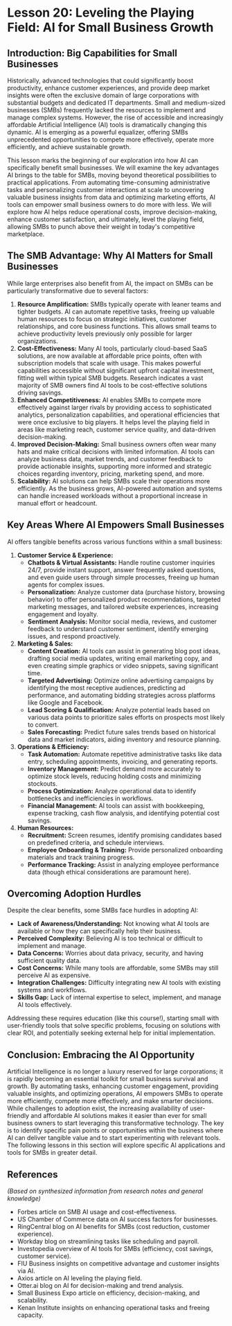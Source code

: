 # Lesson 20: Leveling the Playing Field: AI for Small Business Growth

## Introduction: Big Capabilities for Small Businesses

Historically, advanced technologies that could significantly boost productivity, enhance customer experiences, and provide deep market insights were often the exclusive domain of large corporations with substantial budgets and dedicated IT departments. Small and medium-sized businesses (SMBs) frequently lacked the resources to implement and manage complex systems. However, the rise of accessible and increasingly affordable Artificial Intelligence (AI) tools is dramatically changing this dynamic. AI is emerging as a powerful equalizer, offering SMBs unprecedented opportunities to compete more effectively, operate more efficiently, and achieve sustainable growth.

This lesson marks the beginning of our exploration into how AI can specifically benefit small businesses. We will examine the key advantages AI brings to the table for SMBs, moving beyond theoretical possibilities to practical applications. From automating time-consuming administrative tasks and personalizing customer interactions at scale to uncovering valuable business insights from data and optimizing marketing efforts, AI tools can empower small business owners to do more with less. We will explore how AI helps reduce operational costs, improve decision-making, enhance customer satisfaction, and ultimately, level the playing field, allowing SMBs to punch above their weight in today's competitive marketplace.

## The SMB Advantage: Why AI Matters for Small Businesses

While large enterprises also benefit from AI, the impact on SMBs can be particularly transformative due to several factors:

1.  **Resource Amplification:** SMBs typically operate with leaner teams and tighter budgets. AI can automate repetitive tasks, freeing up valuable human resources to focus on strategic initiatives, customer relationships, and core business functions. This allows small teams to achieve productivity levels previously only possible for larger organizations.
2.  **Cost-Effectiveness:** Many AI tools, particularly cloud-based SaaS solutions, are now available at affordable price points, often with subscription models that scale with usage. This makes powerful capabilities accessible without significant upfront capital investment, fitting well within typical SMB budgets. Research indicates a vast majority of SMB owners find AI tools to be cost-effective solutions driving savings.
3.  **Enhanced Competitiveness:** AI enables SMBs to compete more effectively against larger rivals by providing access to sophisticated analytics, personalization capabilities, and operational efficiencies that were once exclusive to big players. It helps level the playing field in areas like marketing reach, customer service quality, and data-driven decision-making.
4.  **Improved Decision-Making:** Small business owners often wear many hats and make critical decisions with limited information. AI tools can analyze business data, market trends, and customer feedback to provide actionable insights, supporting more informed and strategic choices regarding inventory, pricing, marketing spend, and more.
5.  **Scalability:** AI solutions can help SMBs scale their operations more efficiently. As the business grows, AI-powered automation and systems can handle increased workloads without a proportional increase in manual effort or headcount.

## Key Areas Where AI Empowers Small Businesses

AI offers tangible benefits across various functions within a small business:

1.  **Customer Service & Experience:**
    *   **Chatbots & Virtual Assistants:** Handle routine customer inquiries 24/7, provide instant support, answer frequently asked questions, and even guide users through simple processes, freeing up human agents for complex issues.
    *   **Personalization:** Analyze customer data (purchase history, browsing behavior) to offer personalized product recommendations, targeted marketing messages, and tailored website experiences, increasing engagement and loyalty.
    *   **Sentiment Analysis:** Monitor social media, reviews, and customer feedback to understand customer sentiment, identify emerging issues, and respond proactively.
2.  **Marketing & Sales:**
    *   **Content Creation:** AI tools can assist in generating blog post ideas, drafting social media updates, writing email marketing copy, and even creating simple graphics or video snippets, saving significant time.
    *   **Targeted Advertising:** Optimize online advertising campaigns by identifying the most receptive audiences, predicting ad performance, and automating bidding strategies across platforms like Google and Facebook.
    *   **Lead Scoring & Qualification:** Analyze potential leads based on various data points to prioritize sales efforts on prospects most likely to convert.
    *   **Sales Forecasting:** Predict future sales trends based on historical data and market indicators, aiding inventory and resource planning.
3.  **Operations & Efficiency:**
    *   **Task Automation:** Automate repetitive administrative tasks like data entry, scheduling appointments, invoicing, and generating reports.
    *   **Inventory Management:** Predict demand more accurately to optimize stock levels, reducing holding costs and minimizing stockouts.
    *   **Process Optimization:** Analyze operational data to identify bottlenecks and inefficiencies in workflows.
    *   **Financial Management:** AI tools can assist with bookkeeping, expense tracking, cash flow analysis, and identifying potential cost savings.
4.  **Human Resources:**
    *   **Recruitment:** Screen resumes, identify promising candidates based on predefined criteria, and schedule interviews.
    *   **Employee Onboarding & Training:** Provide personalized onboarding materials and track training progress.
    *   **Performance Tracking:** Assist in analyzing employee performance data (though ethical considerations are paramount here).

## Overcoming Adoption Hurdles

Despite the clear benefits, some SMBs face hurdles in adopting AI:

*   **Lack of Awareness/Understanding:** Not knowing what AI tools are available or how they can specifically help their business.
*   **Perceived Complexity:** Believing AI is too technical or difficult to implement and manage.
*   **Data Concerns:** Worries about data privacy, security, and having sufficient quality data.
*   **Cost Concerns:** While many tools are affordable, some SMBs may still perceive AI as expensive.
*   **Integration Challenges:** Difficulty integrating new AI tools with existing systems and workflows.
*   **Skills Gap:** Lack of internal expertise to select, implement, and manage AI tools effectively.

Addressing these requires education (like this course!), starting small with user-friendly tools that solve specific problems, focusing on solutions with clear ROI, and potentially seeking external help for initial implementation.

## Conclusion: Embracing the AI Opportunity

Artificial Intelligence is no longer a luxury reserved for large corporations; it is rapidly becoming an essential toolkit for small business survival and growth. By automating tasks, enhancing customer engagement, providing valuable insights, and optimizing operations, AI empowers SMBs to operate more efficiently, compete more effectively, and make smarter decisions. While challenges to adoption exist, the increasing availability of user-friendly and affordable AI solutions makes it easier than ever for small business owners to start leveraging this transformative technology. The key is to identify specific pain points or opportunities within the business where AI can deliver tangible value and to start experimenting with relevant tools. The following lessons in this section will explore specific AI applications and tools for SMBs in greater detail.

## References

*(Based on synthesized information from research notes and general knowledge)*

*   Forbes article on SMB AI usage and cost-effectiveness.
*   US Chamber of Commerce data on AI success factors for businesses.
*   RingCentral blog on AI benefits for SMBs (cost reduction, customer experience).
*   Workday blog on streamlining tasks like scheduling and payroll.
*   Investopedia overview of AI tools for SMBs (efficiency, cost savings, customer service).
*   FIU Business insights on competitive advantage and customer insights via AI.
*   Axios article on AI leveling the playing field.
*   Otter.ai blog on AI for decision-making and trend analysis.
*   Small Business Expo article on efficiency, decision-making, and scalability.
*   Kenan Institute insights on enhancing operational tasks and freeing capacity.
